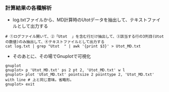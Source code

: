 ### 計算結果の各種解析
- log.txtファイルから、MD計算時のUtotデータを抽出して、テキストファイルとして出力する
```
# ①ログファイル開いて、②「Utot  」を含む行だけ抽出して、③該当する行の3列目(Utotの数値)のみ抽出して、④テキストファイルとして出力する
cat log.txt | grep "Utot  " | awk '{print $3}' > Utot_MD.txt
```

- そのあとに、その場でGnuplotで可視化
```
gnuplot
gnuplot> p 'Utot_MD.txt' ps 2 pt 2, 'Utot_MD.txt' w l
gnuplot> plot 'Utot_MD.txt' pointsize 2 pointtype 2, 'Utot_MD.txt' with line # 上と同じ意味。省略形。
gnuplot> exit
```
